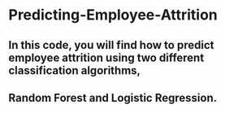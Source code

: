 # Predicting-Employee-Attrition

## In this code, you will find how to predict employee attrition using two different classification algorithms,
## Random Forest and Logistic Regression.
